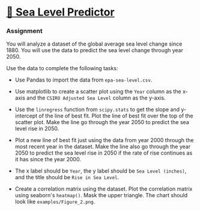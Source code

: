 # [🌊 Sea Level Predictor](https://www.freecodecamp.org/learn/data-analysis-with-python/data-analysis-with-python-projects/sea-level-predictor)

### Assignment

You will analyze a dataset of the global average sea level change since 1880. You will use the data to predict the sea level change through year 2050.

Use the data to complete the following tasks:

* Use Pandas to import the data from ```epa-sea-level.csv```.
* Use matplotlib to create a scatter plot using the ```Year``` column as the x-axis and the ```CSIRO Adjusted Sea Level``` column as the y-axis.
* Use the ```linregress``` function from ```scipy.stats``` to get the slope and y-intercept of the line of best fit. Plot the line of best fit over the top of the scatter plot. Make the line go through the year 2050 to predict the sea level rise in 2050.
* Plot a new line of best fit just using the data from year 2000 through the most recent year in the dataset. Make the line also go through the year 2050 to predict the sea level rise in 2050 if the rate of rise continues as it has since the year 2000.
* The x label should be ```Year```, the y label should be ```Sea Level (inches)```, and the title should be ```Rise in Sea Level```.


* Create a correlation matrix using the dataset. Plot the correlation matrix using seaborn's ```heatmap()```. Mask the upper triangle. The chart should look like ```examples/Figure_2.png```.
